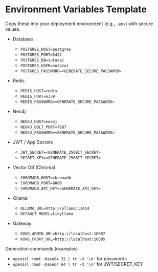 # Environment Variables Template

Copy these into your deployment environment (e.g., `.env`) with secure values.

- Database
  - `POSTGRES_HOST=postgres`
  - `POSTGRES_PORT=5432`
  - `POSTGRES_DB=sutazai`
  - `POSTGRES_USER=sutazai`
  - `POSTGRES_PASSWORD=<GENERATE_SECURE_PASSWORD>`

- Redis
  - `REDIS_HOST=redis`
  - `REDIS_PORT=6379`
  - `REDIS_PASSWORD=<GENERATE_SECURE_PASSWORD>`

- Neo4j
  - `NEO4J_HOST=neo4j`
  - `NEO4J_BOLT_PORT=7687`
  - `NEO4J_PASSWORD=<GENERATE_SECURE_PASSWORD>`

- JWT / App Secrets
  - `JWT_SECRET=<GENERATE_256BIT_SECRET>`
  - `SECRET_KEY=<GENERATE_256BIT_SECRET>`

- Vector DB (Chroma)
  - `CHROMADB_HOST=chromadb`
  - `CHROMADB_PORT=8000`
  - `CHROMADB_API_KEY=<GENERATE_API_KEY>`

- Ollama
  - `OLLAMA_URL=http://ollama:11434`
  - `DEFAULT_MODEL=tinyllama`

- Gateway
  - `KONG_ADMIN_URL=http://localhost:10007`
  - `KONG_PROXY_URL=http://localhost:10005`

Generation commands (examples)
- `openssl rand -base64 32 | tr -d '\n'` for passwords
- `openssl rand -base64 64 | tr -d '\n'` for JWT/SECRET_KEY
